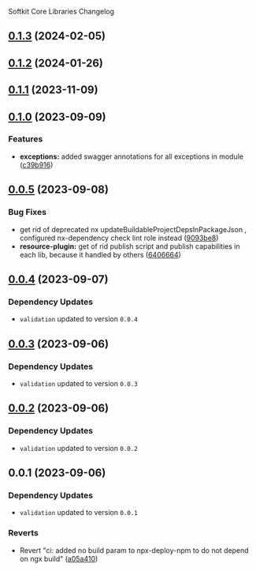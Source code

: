 Softkit Core Libraries Changelog
## [0.1.3](https://github.com/softkitit/softkit-core/compare/swagger-utils-0.1.2...swagger-utils-0.1.3) (2024-02-05)

## [0.1.2](https://github.com/softkitit/softkit-core/compare/swagger-utils-0.1.1...swagger-utils-0.1.2) (2024-01-26)

## [0.1.1](https://github.com/softkitit/softkit-core/compare/swagger-utils-0.1.0...swagger-utils-0.1.1) (2023-11-09)

## [0.1.0](https://github.com/saas-buildkit/saas-buildkit-core/compare/swagger-utils-0.0.5...swagger-utils-0.1.0) (2023-09-09)


### Features

* **exceptions:** added swagger annotations for all exceptions in module ([c39b916](https://github.com/saas-buildkit/saas-buildkit-core/commit/c39b9160b7606d4c66dcb53fbb2b00beaa472959))

## [0.0.5](https://github.com/saas-buildkit/saas-buildkit-core/compare/swagger-utils-0.0.4...swagger-utils-0.0.5) (2023-09-08)


### Bug Fixes

* get rid of deprecated nx updateBuildableProjectDepsInPackageJson , configured nx-dependency check lint role instead ([9093be8](https://github.com/saas-buildkit/saas-buildkit-core/commit/9093be892fd5f71629a6c22388e12432dacefdec))
* **resource-plugin:** get of rid publish script and publish capabilities in each lib, because it handled by others ([6406664](https://github.com/saas-buildkit/saas-buildkit-core/commit/64066640d13cfc6bf4e16055349265015d7bcd12))

## [0.0.4](https://github.com/saas-buildkit/saas-buildkit-core/compare/swagger-utils-0.0.3...swagger-utils-0.0.4) (2023-09-07)

### Dependency Updates

* `validation` updated to version `0.0.4`
## [0.0.3](https://github.com/saas-buildkit/saas-buildkit-core/compare/swagger-utils-0.0.2...swagger-utils-0.0.3) (2023-09-06)

### Dependency Updates

* `validation` updated to version `0.0.3`
## [0.0.2](https://github.com/saas-buildkit/saas-buildkit-core/compare/swagger-utils-0.0.1...swagger-utils-0.0.2) (2023-09-06)

### Dependency Updates

* `validation` updated to version `0.0.2`
## 0.0.1 (2023-09-06)

### Dependency Updates

* `validation` updated to version `0.0.1`

### Reverts

* Revert "ci: added no build param to npx-deploy-npm to do not depend on ngx build" ([a05a410](https://github.com/saas-buildkit/saas-buildkit-core/commit/a05a41073965039dd9656840a80144dcd6b4e180))

